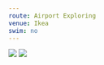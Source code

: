 ```yaml
---
route: Airport Exploring 
venue: Ikea
swim: no
---
```


<!-- content goes here, uses markdown -->

<!-- images will automatically be shown, if put in images/ttt/. must match the date of the ride, in format YYYY-MM-DD. can be jpg or png -->

![](../images/ttt/2025-06-26.png)
![](../images/ttt/2025-06-26.jpg)

